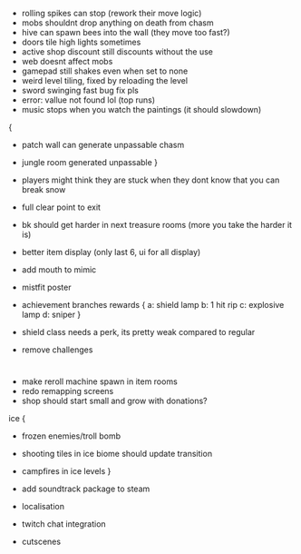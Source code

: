 * rolling spikes can stop (rework their move logic)
* mobs shouldnt drop anything on death from chasm
* hive can spawn bees into the wall (they move too fast?)
* doors tile high lights sometimes
* active shop discount still discounts without the use
* web doesnt affect mobs
* gamepad still shakes even when set to none
* weird level tiling, fixed by reloading the level
* sword swinging fast bug fix pls
* error: vallue not found lol (top runs)
* music stops when you watch the paintings (it should slowdown)

{
 * patch wall can generate unpassable chasm
 * jungle room generated unpassable
} 

* players might think they are stuck when they dont know that you can break snow
* full clear point to exit
* bk should get harder in next treasure rooms (more you take the harder it is)
* better item display (only last 6, ui for all display)
* add mouth to mimic 
* mistfit poster

* achievement branches rewards {
 a: shield lamp
 b: 1 hit rip
 c: explosive lamp
 d: sniper
}

* shield class needs a perk, its pretty weak compared to regular
* remove challenges

#
* make reroll machine spawn in item rooms
* redo remapping screens
* shop should start small and grow with donations?

ice {
 * frozen enemies/troll bomb
 * shooting tiles in ice biome should update transition
 * campfires in ice levels
}

* add soundtrack package to steam
* localisation
* twitch chat integration
* cutscenes
